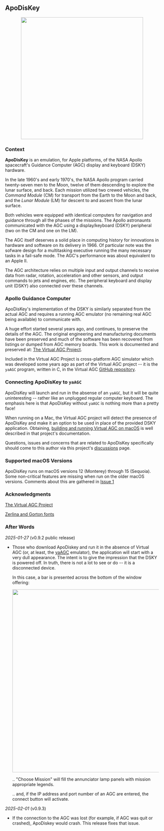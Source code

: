 ## ApoDisKey

<p align="center"> <img src="https://ramsaycons.com/pix/macOS-DSKY-EC234A.png"
width="400" /> </p>

### Context

__ApoDisKey__ is an emulation, for Apple platforms, of the NASA Apollo
spacecraft's Guidance Computer (AGC) display and keyboard (DSKY) hardware.

In the late 1960's and early 1970's, the NASA Apollo program carried
twenty-seven men to the Moon, twelve of them descending to explore the lunar
surface, and back. Each mission utilized two crewed vehicles, the _Command
Module_ (CM) for transport from the Earth to the Moon and back, and the _Lunar
Module_ (LM) for descent to and ascent from the lunar surface.

Both vehicles were equipped with identical computers for navigation and guidance
through all the phases of the missions. The Apollo astronaunts communicated with
the AGC using a display/keyboard (DSKY) peripheral (two on the CM and one on the
LM).

The AGC itself deserves a solid place in computing history for innovations in
hardware and software on its delivery in 1966.  Of particular note was the
sofware design for a multitasking executive running the many necessary tasks in
a fail-safe mode. The AGC's performance was about equivalent to an Apple II.

The AGC architecture relies on multiple input and output channels to receive
data from radar, rotation, acceleration and other sensors, and output commands
to jets and engines, etc. The peripheral keyboard and display unit (DSKY) also
connected over these channels.

### Apollo Guidance Computer

ApoDisKey's implementation of the DSKY is similarly separated from the actual
AGC and requires a running AGC emulator (no remaining real AGC being available)
to communicate with.

A huge effort started several years ago, and continues, to preserve the details of the AGC. The
original engineering and manufacturing documents have been preserved and much of
the software has been recovered from listings or dumped from AGC memory boards.
This work is documented and preserved at: 
[The Virtual AGC Project](https://www.ibiblio.org/apollo/).

Included in the Virtual AGC Project is cross-platform AGC simulator which was
developed some years ago as part of the Virtual AGC project -- it is the `yaAGC`
program, written in C, in the Virtual AGC 
[GitHub repository](https://github.com/virtualagc/virtualagc).

### Connecting ApoDisKey to `yaAGC`

ApoDisKey will launch and run in the absense of an `yaAGC`, but it will be quite
uninteresting -- rather like an unplugged regular computer keyboard.  The
emphasis here is that ApoDisKey without `yaAGC` is nothing more than a pretty
face!

When running on a Mac, the Virtual AGC project will detect the presence of 
ApoDisKey and make it an option to be used in place of the provided DSKY application.
Obtaining, 
[building and running Virtual AGC on macOS](https://www.ibiblio.org/apollo/download.html#Sequoia) 
is well described in that project's documentation.

Questions, issues and concerns that are related to ApoDisKey specifically should
come to this author via this project's 
[discussions](https://github.com/gavineadie/ApoDisKey/discussions)
page.

### Supported macOS Versions

ApoDisKey runs on macOS versions 12 (Monterey) through 15 (Sequoia).
Some non-critical features are missing when run on the older macOS versions.
Comments about this are gathered in 
[Issue 1](https://github.com/gavineadie/ApoDisKey/issues/1)

### Acknowledgments

[The Virtual AGC Project](https://www.ibiblio.org/apollo/)

[Zerlina and Gorton fonts](https://github.com/ehdorrii/dsky-fonts)

###  After Words

_2025-01-27_ (v0.9.2 public release)

* Those who download ApoDiskey and run it in the absence of Virtual AGC (or, at least, the 
  [yaAGC](https://www.ibiblio.org/apollo/yaAGC.html#gsc.tab=0) emulator), the application will
  start with a very dull appearance.
  The intent is to give the impression that the DSKY is powered off.
  In truth, there is not a lot to see or do -- it is a disconnected device.
    
  In this case, a bar is presented across the bottom of the window offering: 

   <p align="center"> <img src="https://ramsaycons.com/pix/macOS-DSKY-BAR-EC234A.jpg" width="600" /> </p>

   .. "Choose Mission" will fill the annunciator lamp panels with mission appropriate legends.
   
   .. and, if the IP address and port number of an AGC are entered, the connect button will activate.

_2025-02-01_ (v0.9.3)

* If the connection to the AGC was lost (for example, if AGC was quit or crashed), ApoDiskey would
  crash.  This release fixes that issue.
